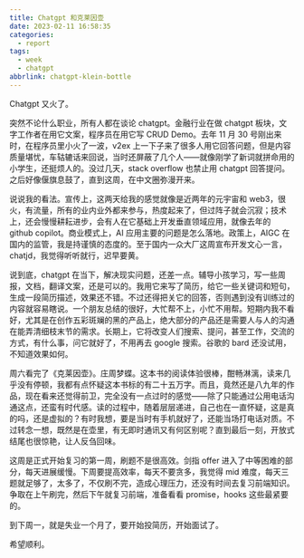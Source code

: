 ```yaml
---
title: Chatgpt 和克莱因壶
date: 2023-02-11 16:58:35
categories:
  - report
tags:
  - week
  - chatgpt
abbrlink: chatgpt-klein-bottle
---
```


Chatgpt 又火了。

突然不论什么职业，所有人都在谈论 chatgpt。金融行业在做 chatgpt 板块，文字工作者在用它文案，程序员在用它写 CRUD Demo。去年 11 月 30 号刚出来时，在程序员里小火了一波，v2ex 上一下子来了很多人用它回答问题，但是内容质量堪忧，车轱辘话来回说，当时还屏蔽了几个人——就像刚学了新词就拼命用的小学生，还挺烦人的。没过几天，stack overflow 也禁止用 chatgpt 回答提问。之后好像偃旗息鼓了，直到这周，在中文圈弥漫开来。

说说我的看法。宣传上，这两天给我的感觉就像是近两年的元宇宙和 web3，很火，有流量，所有的业内业外都来参与，热度起来了，但过阵子就会沉寂；技术上，还会慢慢耕耘进步，会有人在它基础上开发垂直领域应用，就像去年的 github copilot。商业模式上，AI 应用主要的问题是怎么落地。政策上，AIGC 在国内的监管，我是持谨慎的态度的。至于国内一众大厂这周宣布开发文心一言，chatjd，我觉得听听就行，迟早要黄。

说到底，chatgpt 在当下，解决现实问题，还差一点。辅导小孩学习，写一些周报，文档，翻译文案，还是可以的。我用它来写了简历，给它一些关键词和短句，生成一段简历描述，效果还不错。不过还得把关它的回答，否则遇到没有训练过的内容就容易瞎说。一个朋友总结的很好，大忙帮不上，小忙不用帮。短期内我不看好，尤其是在创作五彩斑斓的黑的产品上，绝大部分的产品还是需要人与人的沟通在能弄清细枝末节的需求。长期上，它将改变人们搜索、提问，甚至工作，交流的方式，有什么事，问它就好了，不用再去 google 搜索。谷歌的 bard 还没试用，不知道效果如何。

周六看完了《克莱因壶》。庄周梦蝶。这本书的阅读体验很棒，酣畅淋漓，读来几乎没有停顿，我都有点怀疑这本书标的有二十五万字。而且，竟然还是八九年的作品，现在看来还觉得前卫，完全没有一点过时的感觉——除了只能通过公用电话沟通这点，还蛮有时代感。读的过程中，随着层层递进，自己也在一直怀疑，这是真的吗，还是虚拟的？有时我想，要是当时有手机就好了，还能当场打电话对质。不过转念一想，既然是在壶里，有无即时通讯又有何区别呢？直到最后一刻，开放式结尾也很惊艳，让人反刍回味。

这周是正式开始复习的第一周，刷题不是很高效。剑指 offer 进入了中等困难的部分，每天进展缓慢。下周要提高效率，每天不要贪多，我觉得 mid 难度，每天三题就足够了，太多了，不仅刷不完，造成心理压力，还没有时间去复习前端知识。争取在上午刷完，然后下午就复习前端，准备看看 promise，hooks 这些最紧要的。

到下周一，就是失业一个月了，要开始投简历，开始面试了。

希望顺利。
